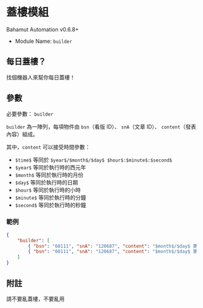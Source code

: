 # 蓋樓模組
Bahamut Automation v0.6.8+

- Module Name: `builder`

## 每日蓋樓？
找個機器人來幫你每日蓋樓！

## 參數
必要參數： `builder`

`builder` 為一陣列，每項物件由 `bsn`（看版 ID）、 `snA`（文章 ID）、 `content`（發表內容）組成。

其中，`content` 可以接受時間參數：
- `$time$` 等同於 `$year$/$month$/$day$ $hour$:$minute$:$second$`
- `$year$` 等同於執行時的西元年
- `$month$` 等同於執行時的月份
- `$day$` 等同於執行時的日期
- `$hour$` 等同於執行時的小時
- `$minute$` 等同於執行時的分鐘
- `$second$` 等同於執行時的秒鐘

### 範例
```json
{
    "builder": [
        { "bsn": "60111", "snA": "120687", "content": "$month$/$day$ 第一次測試" },
        { "bsn": "60111", "snA": "120687", "content": "$month$/$day$ 第二次測試" }
    ]
}
```

## 附註
請不要亂蓋樓，不要亂用